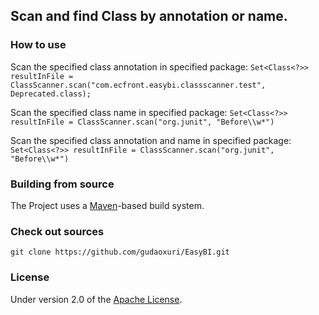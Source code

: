 ## Scan and find Class by annotation or name.

### How to use

Scan the specified class annotation in specified package:
`Set<Class<?>> resultInFile = ClassScanner.scan("com.ecfront.easybi.classscanner.test", Deprecated.class);`

Scan the specified class name in specified package:
`Set<Class<?>> resultInFile = ClassScanner.scan("org.junit", "Before\\w*")`

Scan the specified class annotation and name in specified package:
`Set<Class<?>> resultInFile = ClassScanner.scan("org.junit", "Before\\w*")`

### Building from source
The Project uses a [Maven][]-based build system.

### Check out sources
`git clone https://github.com/gudaoxuri/EasyBI.git`

### License

Under version 2.0 of the [Apache License][].

[Apache License]: http://www.apache.org/licenses/LICENSE-2.0

[Maven]:http://maven.apache.org/